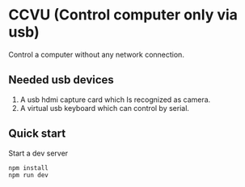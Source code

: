 # CCVU (Control computer only via usb)
Control a computer without any network connection.

## Needed usb devices
1. A usb hdmi capture card which Is recognized as camera.
2. A virtual usb keyboard which can control by serial.

## Quick start

Start a dev server
~~~
npm install
npm run dev
~~~